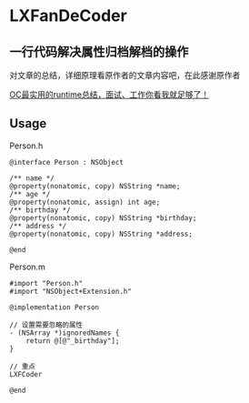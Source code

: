 # LXFanDeCoder

## 一行代码解决属性归档解档的操作

对文章的总结，详细原理看原作者的文章内容吧，在此感谢原作者

[OC最实用的runtime总结，面试、工作你看我就足够了！]("http://www.jianshu.com/p/ab966e8a82e2")

## Usage
Person.h
```objc
@interface Person : NSObject

/** name */
@property(nonatomic, copy) NSString *name;
/** age */
@property(nonatomic, assign) int age;
/** birthday */
@property(nonatomic, copy) NSString *birthday;
/** address */
@property(nonatomic, copy) NSString *address;

@end
```

Person.m
```objc
#import "Person.h"
#import "NSObject+Extension.h"

@implementation Person

// 设置需要忽略的属性
- (NSArray *)ignoredNames {
    return @[@"_birthday"];
}

// 重点
LXFCoder

@end
```



